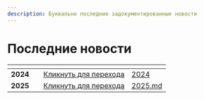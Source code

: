 ```yaml
---
description: Буквально последние задокументированные новости
---
```


# Последние новости

<table data-card-size="large" data-view="cards"><thead><tr><th></th><th></th><th></th><th data-hidden data-card-target data-type="content-ref"></th></tr></thead><tbody><tr><td><strong>2024</strong></td><td></td><td><a href="2024/">Кликнуть для перехода</a></td><td><a href="2024/">2024</a></td></tr><tr><td><strong>2025</strong></td><td></td><td><a href="2025.md">Кликнуть для перехода</a></td><td><a href="2025.md">2025.md</a></td></tr></tbody></table>

